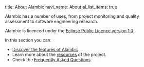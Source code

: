 title: About Alambic
navi_name: About
al_list_items: true


Alambic has a number of uses, from project monitoring and quality assessment to software engineering research.

Alambic is licenced under the [Eclipse Public Licence version 1.0](https://www.eclipse.org/legal/epl-v10.html).

In this section you can:

* [Discover the features of Alambic](/About/Features.html)
* Learn more about the [resources](/About/Community.html) of the project.
* Check the [Frequently Asked Questions](/About/FAQ.html).
